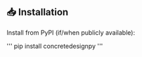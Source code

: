 ## 📥 Installation

Install from PyPI (if/when publicly available):

'''
pip install concretedesignpy
'''